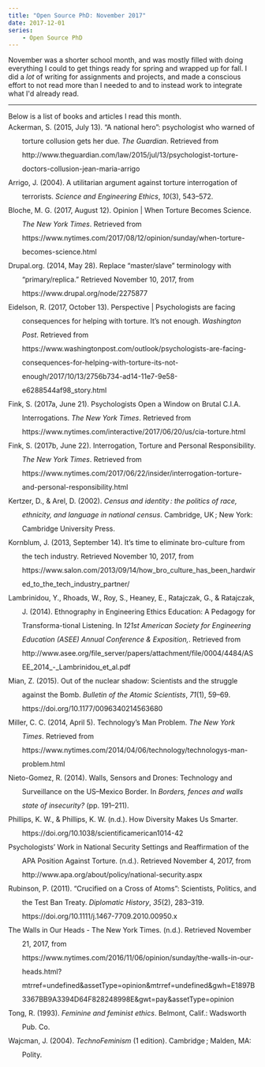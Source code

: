 ```yaml
---
title: "Open Source PhD: November 2017"
date: 2017-12-01
series: 
    - Open Source PhD
---
```


November was a shorter school month, and was mostly filled with doing everything I could to get things ready for spring and wrapped up for fall. I did a _lot_ of writing for assignments and projects, and made a conscious effort to not read more than I needed to and to instead work to integrate what I'd already read.

<hr>
Below is a list of books and articles I read this month.

<div class="csl-bib-body" style="line-height: 2; margin-left: 2em; text-indent:-2em;">
  <div class="csl-entry">Ackerman, S. (2015, July 13). “A national hero”: psychologist who warned of torture collusion gets her due. <i>The Guardian</i>. Retrieved from http://www.theguardian.com/law/2015/jul/13/psychologist-torture-doctors-collusion-jean-maria-arrigo</div>
  <span class="Z3988" title="url_ver=Z39.88-2004&amp;ctx_ver=Z39.88-2004&amp;rfr_id=info%3Asid%2Fzotero.org%3A2&amp;rft_val_fmt=info%3Aofi%2Ffmt%3Akev%3Amtx%3Adc&amp;rft.type=newspaperArticle&amp;rft.title='A%20national%20hero'%3A%20psychologist%20who%20warned%20of%20torture%20collusion%20gets%20her%20due&amp;rft.source=The%20Guardian&amp;rft.description=Jean%20Maria%20Arrigo%20was%20largely%20ignored%20and%20the%20subject%20of%20a%20smear%20campaign%20for%20sounding%20alarms%20about%20psychologists%E2%80%99%20post-9%2F11%20torture%20complicity%20but%20has%20emerged%20from%20the%20damning%20report%20as%20the%20story%E2%80%99s%20hero%20%E2%80%93%20and%20martyr&amp;rft.identifier=http%3A%2F%2Fwww.theguardian.com%2Flaw%2F2015%2Fjul%2F13%2Fpsychologist-torture-doctors-collusion-jean-maria-arrigo&amp;rft.aufirst=Spencer&amp;rft.aulast=Ackerman&amp;rft.au=Spencer%20Ackerman&amp;rft.date=2015-07-13&amp;rft.issn=0261-3077&amp;rft.language=en-GB"></span>
  <div class="csl-entry">Arrigo, J. (2004). A utilitarian argument against torture interrogation of terrorists. <i>Science and Engineering Ethics</i>, <i>10</i>(3), 543–572.</div>
  <span class="Z3988" title="url_ver=Z39.88-2004&amp;ctx_ver=Z39.88-2004&amp;rfr_id=info%3Asid%2Fzotero.org%3A2&amp;rft_val_fmt=info%3Aofi%2Ffmt%3Akev%3Amtx%3Ajournal&amp;rft.genre=article&amp;rft.atitle=A%20utilitarian%20argument%20against%20torture%20interrogation%20of%20terrorists&amp;rft.jtitle=Science%20and%20Engineering%20Ethics&amp;rft.volume=10&amp;rft.issue=3&amp;rft.aufirst=Jean&amp;rft.aulast=Arrigo&amp;rft.au=Jean%20Arrigo&amp;rft.date=2004-09&amp;rft.pages=543%E2%80%93572&amp;rft.issn=1353-3452&amp;rft.language=eng"></span>
  <div class="csl-entry">Bloche, M. G. (2017, August 12). Opinion | When Torture Becomes Science. <i>The New York Times</i>. Retrieved from https://www.nytimes.com/2017/08/12/opinion/sunday/when-torture-becomes-science.html</div>
  <span class="Z3988" title="url_ver=Z39.88-2004&amp;ctx_ver=Z39.88-2004&amp;rfr_id=info%3Asid%2Fzotero.org%3A2&amp;rft_val_fmt=info%3Aofi%2Ffmt%3Akev%3Amtx%3Adc&amp;rft.type=newspaperArticle&amp;rft.title=Opinion%20%7C%20When%20Torture%20Becomes%20Science&amp;rft.source=The%20New%20York%20Times&amp;rft.description=Does%20collecting%20data%20make%20it%20even%20worse%3F&amp;rft.identifier=https%3A%2F%2Fwww.nytimes.com%2F2017%2F08%2F12%2Fopinion%2Fsunday%2Fwhen-torture-becomes-science.html&amp;rft.aufirst=M.%20Gregg&amp;rft.aulast=Bloche&amp;rft.au=M.%20Gregg%20Bloche&amp;rft.date=2017-08-12&amp;rft.issn=0362-4331&amp;rft.language=en-US"></span>
  <div class="csl-entry">Drupal.org. (2014, May 28). Replace “master/slave” terminology with “primary/replica.” Retrieved November 10, 2017, from https://www.drupal.org/node/2275877</div>
  <span class="Z3988" title="url_ver=Z39.88-2004&amp;ctx_ver=Z39.88-2004&amp;rfr_id=info%3Asid%2Fzotero.org%3A2&amp;rft_val_fmt=info%3Aofi%2Ffmt%3Akev%3Amtx%3Adc&amp;rft.type=webpage&amp;rft.title=Replace%20%22master%2Fslave%22%20terminology%20with%20%22primary%2Freplica%22&amp;rft.description=Replace%20master%2Fslave%20with%20primary%2Fsecondary.%20The%20reasons%20include%3A%20This%20change%20has%20also%20already%20been%20evaluated%20and%20made%20by%20the%20Django%20community%2C%20The%20word%20%22slave%22%20has%20negative%20connotations%20(although%20this%20might%20or%20might%20not%20be%20relevant%20in%20the%20naming%20of%20a%20technical%20term)%20including%20multi-century%20history%20of%20slavery%20to%20benefit%20European%20colonial%20powers%2C%20prison%20laborers%20today%20forced%20to%20work%20in%20conditions%20at%20times%20resembling%20that%20slavery%2C%20young%20girls%20sold%20into%20sex%20slavery%20in%20many%20parts%20of%20the%20world%20today&amp;rft.identifier=https%3A%2F%2Fwww.drupal.org%2Fnode%2F2275877&amp;rft.aulast=Drupal.org&amp;rft.au=Drupal.org&amp;rft.date=2014-05-28"></span>
  <div class="csl-entry">Eidelson, R. (2017, October 13). Perspective | Psychologists are facing consequences for helping with torture. It’s not enough. <i>Washington Post</i>. Retrieved from https://www.washingtonpost.com/outlook/psychologists-are-facing-consequences-for-helping-with-torture-its-not-enough/2017/10/13/2756b734-ad14-11e7-9e58-e6288544af98_story.html</div>
  <span class="Z3988" title="url_ver=Z39.88-2004&amp;ctx_ver=Z39.88-2004&amp;rfr_id=info%3Asid%2Fzotero.org%3A2&amp;rft_val_fmt=info%3Aofi%2Ffmt%3Akev%3Amtx%3Adc&amp;rft.type=newspaperArticle&amp;rft.title=Perspective%20%7C%20Psychologists%20are%20facing%20consequences%20for%20helping%20with%20torture.%20It%E2%80%99s%20not%20enough.&amp;rft.source=Washington%20Post&amp;rft.description=None%20of%20us%20should%20be%20aiding%20in%20the%20infliction%20of%20harm.%20But%20many%20still%20will.&amp;rft.identifier=https%3A%2F%2Fwww.washingtonpost.com%2Foutlook%2Fpsychologists-are-facing-consequences-for-helping-with-torture-its-not-enough%2F2017%2F10%2F13%2F2756b734-ad14-11e7-9e58-e6288544af98_story.html&amp;rft.aufirst=Roy&amp;rft.aulast=Eidelson&amp;rft.au=Roy%20Eidelson&amp;rft.date=2017-10-13&amp;rft.issn=0190-8286&amp;rft.language=en-US"></span>
  <div class="csl-entry">Fink, S. (2017a, June 21). Psychologists Open a Window on Brutal C.I.A. Interrogations. <i>The New York Times</i>. Retrieved from https://www.nytimes.com/interactive/2017/06/20/us/cia-torture.html</div>
  <span class="Z3988" title="url_ver=Z39.88-2004&amp;ctx_ver=Z39.88-2004&amp;rfr_id=info%3Asid%2Fzotero.org%3A2&amp;rft_val_fmt=info%3Aofi%2Ffmt%3Akev%3Amtx%3Adc&amp;rft.type=newspaperArticle&amp;rft.title=Psychologists%20Open%20a%20Window%20on%20Brutal%20C.I.A.%20Interrogations&amp;rft.source=The%20New%20York%20Times&amp;rft.description=A%20lawsuit%20filed%20on%20behalf%20of%20former%20prisoners%20reveals%20new%20details%20about%20a%20program%20that%20used%20techniques%20widely%20viewed%20as%20torture.&amp;rft.identifier=https%3A%2F%2Fwww.nytimes.com%2Finteractive%2F2017%2F06%2F20%2Fus%2Fcia-torture.html&amp;rft.aufirst=Sheri&amp;rft.aulast=Fink&amp;rft.au=Sheri%20Fink&amp;rft.date=2017-06-21&amp;rft.issn=0362-4331&amp;rft.language=en-US"></span>
  <div class="csl-entry">Fink, S. (2017b, June 22). Interrogation, Torture and Personal Responsibility. <i>The New York Times</i>. Retrieved from https://www.nytimes.com/2017/06/22/insider/interrogation-torture-and-personal-responsibility.html</div>
  <span class="Z3988" title="url_ver=Z39.88-2004&amp;ctx_ver=Z39.88-2004&amp;rfr_id=info%3Asid%2Fzotero.org%3A2&amp;rft_val_fmt=info%3Aofi%2Ffmt%3Akev%3Amtx%3Adc&amp;rft.type=newspaperArticle&amp;rft.title=Interrogation%2C%20Torture%20and%20Personal%20Responsibility&amp;rft.source=The%20New%20York%20Times&amp;rft.description=A%20team%20of%20investigative%2C%20video%20and%20podcast%20reporters%20explore%20the%20questions%20raised%20by%20a%20legal%20case%20brought%20by%20prisoners%20against%20C.I.A.%20contractors.&amp;rft.identifier=https%3A%2F%2Fwww.nytimes.com%2F2017%2F06%2F22%2Finsider%2Finterrogation-torture-and-personal-responsibility.html&amp;rft.aufirst=Sheri&amp;rft.aulast=Fink&amp;rft.au=Sheri%20Fink&amp;rft.date=2017-06-22&amp;rft.issn=0362-4331&amp;rft.language=en-US"></span>
  <div class="csl-entry">Kertzer, D., &amp; Arel, D. (2002). <i>Census and identity : the politics of race, ethnicity, and language in national census</i>. Cambridge, UK ; New York: Cambridge University Press.</div>
  <span class="Z3988" title="url_ver=Z39.88-2004&amp;ctx_ver=Z39.88-2004&amp;rfr_id=info%3Asid%2Fzotero.org%3A2&amp;rft_id=urn%3Aisbn%3A0-521-80823-5&amp;rft_val_fmt=info%3Aofi%2Ffmt%3Akev%3Amtx%3Abook&amp;rft.genre=book&amp;rft.btitle=Census%20and%20identity%20%3A%20the%20politics%20of%20race%2C%20ethnicity%2C%20and%20language%20in%20national%20census&amp;rft.place=Cambridge%2C%20UK%20%3B%20New%20York&amp;rft.publisher=Cambridge%20University%20Press&amp;rft.series=New%20perspectives%20on%20anthropological%20and%20social%20demography&amp;rft.aufirst=David&amp;rft.aulast=Kertzer&amp;rft.au=David%20Kertzer&amp;rft.au=Dominique%20Arel&amp;rft.date=2002&amp;rft.isbn=0-521-80823-5&amp;rft.language=eng"></span>
  <div class="csl-entry">Kornblum, J. (2013, September 14). It’s time to eliminate bro-culture from the tech industry. Retrieved November 10, 2017, from https://www.salon.com/2013/09/14/how_bro_culture_has_been_hardwired_to_the_tech_industry_partner/</div>
  <span class="Z3988" title="url_ver=Z39.88-2004&amp;ctx_ver=Z39.88-2004&amp;rfr_id=info%3Asid%2Fzotero.org%3A2&amp;rft_val_fmt=info%3Aofi%2Ffmt%3Akev%3Amtx%3Adc&amp;rft.type=webpage&amp;rft.title=It%E2%80%99s%20time%20to%20eliminate%20bro-culture%20from%20the%20tech%20industry&amp;rft.description=The%20entitled%2C%20frat-like%20culture%20that's%20hard-wired%20to%20the%20tech%20world%20is%20even%20worse%20behind%20closed%20doors&amp;rft.identifier=https%3A%2F%2Fwww.salon.com%2F2013%2F09%2F14%2Fhow_bro_culture_has_been_hardwired_to_the_tech_industry_partner%2F&amp;rft.aufirst=Janet&amp;rft.aulast=Kornblum&amp;rft.au=Janet%20Kornblum&amp;rft.date=2013-09-14"></span>
  <div class="csl-entry">Lambrinidou, Y., Rhoads, W., Roy, S., Heaney, E., Ratajczak, G., &amp; Ratajczak, J. (2014). Ethnography in Engineering Ethics Education: A Pedagogy for Transforma-tional Listening. In <i>121st American Society for Engineering Education (ASEE) Annual Conference &amp; Exposition,</i>. Retrieved from http://www.asee.org/file_server/papers/attachment/file/0004/4484/ASEE_2014_-_Lambrinidou_et_al.pdf</div>
  <span class="Z3988" title="url_ver=Z39.88-2004&amp;ctx_ver=Z39.88-2004&amp;rfr_id=info%3Asid%2Fzotero.org%3A2&amp;rft_val_fmt=info%3Aofi%2Ffmt%3Akev%3Amtx%3Abook&amp;rft.genre=proceeding&amp;rft.atitle=Ethnography%20in%20Engineering%20Ethics%20Education%3A%20A%20Pedagogy%20for%20Transforma-tional%20Listening&amp;rft.btitle=121st%20American%20Society%20for%20Engineering%20Education%20(ASEE)%20Annual%20Conference%20%26%20Exposition%2C&amp;rft.aufirst=Yanna&amp;rft.aulast=Lambrinidou&amp;rft.au=Yanna%20Lambrinidou&amp;rft.au=W.%20Rhoads&amp;rft.au=S.%20Roy&amp;rft.au=E.%20Heaney&amp;rft.au=G.%20Ratajczak&amp;rft.au=J.%20Ratajczak&amp;rft.date=2014"></span>
  <div class="csl-entry">Mian, Z. (2015). Out of the nuclear shadow: Scientists and the struggle against the Bomb. <i>Bulletin of the Atomic Scientists</i>, <i>71</i>(1), 59–69. https://doi.org/10.1177/0096340214563680</div>
  <span class="Z3988" title="url_ver=Z39.88-2004&amp;ctx_ver=Z39.88-2004&amp;rfr_id=info%3Asid%2Fzotero.org%3A2&amp;rft_id=info%3Adoi%2F10.1177%2F0096340214563680&amp;rft_val_fmt=info%3Aofi%2Ffmt%3Akev%3Amtx%3Ajournal&amp;rft.genre=article&amp;rft.atitle=Out%20of%20the%20nuclear%20shadow%3A%20Scientists%20and%20the%20struggle%20against%20the%20Bomb&amp;rft.jtitle=Bulletin%20of%20the%20Atomic%20Scientists&amp;rft.stitle=Bulletin%20of%20the%20Atomic%20Scientists&amp;rft.volume=71&amp;rft.issue=1&amp;rft.aufirst=Zia&amp;rft.aulast=Mian&amp;rft.au=Zia%20Mian&amp;rft.date=2015-01&amp;rft.pages=59-69&amp;rft.spage=59&amp;rft.epage=69&amp;rft.issn=00963402"></span>
  <div class="csl-entry">Miller, C. C. (2014, April 5). Technology’s Man Problem. <i>The New York Times</i>. Retrieved from https://www.nytimes.com/2014/04/06/technology/technologys-man-problem.html</div>
  <span class="Z3988" title="url_ver=Z39.88-2004&amp;ctx_ver=Z39.88-2004&amp;rfr_id=info%3Asid%2Fzotero.org%3A2&amp;rft_val_fmt=info%3Aofi%2Ffmt%3Akev%3Amtx%3Adc&amp;rft.type=newspaperArticle&amp;rft.title=Technology%E2%80%99s%20Man%20Problem&amp;rft.source=The%20New%20York%20Times&amp;rft.description=Crude%20apps%2C%20patronizing%20behavior.%20For%20some%2C%20%E2%80%9Cbro%E2%80%9D%20culture%20offers%20one%20explanation%20for%20why%20there%20are%20so%20few%20women%20in%20tech.&amp;rft.identifier=https%3A%2F%2Fwww.nytimes.com%2F2014%2F04%2F06%2Ftechnology%2Ftechnologys-man-problem.html&amp;rft.aufirst=Claire%20Cain&amp;rft.aulast=Miller&amp;rft.au=Claire%20Cain%20Miller&amp;rft.date=2014-04-05&amp;rft.issn=0362-4331&amp;rft.language=en-US"></span>
  <div class="csl-entry">Nieto-Gomez, R. (2014). Walls, Sensors and Drones: Technology and Surveillance on the US–Mexico Border. In <i>Borders, fences and walls state of insecurity?</i> (pp. 191–211).</div>
  <span class="Z3988" title="url_ver=Z39.88-2004&amp;ctx_ver=Z39.88-2004&amp;rfr_id=info%3Asid%2Fzotero.org%3A2&amp;rft_id=urn%3Aisbn%3A978-1-4724-2966-7&amp;rft_val_fmt=info%3Aofi%2Ffmt%3Akev%3Amtx%3Abook&amp;rft.genre=bookitem&amp;rft.atitle=Walls%2C%20Sensors%20and%20Drones%3A%20Technology%20and%20Surveillance%20on%20the%20US%E2%80%93Mexico%20Border&amp;rft.series=Border%20regions%20series&amp;rft.aufirst=Rodrigo&amp;rft.aulast=Nieto-Gomez&amp;rft.au=Rodrigo%20Nieto-Gomez&amp;rft.date=2014&amp;rft.pages=191-211&amp;rft.spage=191&amp;rft.epage=211&amp;rft.isbn=978-1-4724-2966-7&amp;rft.language=eng"></span>
  <div class="csl-entry">Phillips, K. W., &amp; Phillips, K. W. (n.d.). How Diversity Makes Us Smarter. https://doi.org/10.1038/scientificamerican1014-42</div>
  <span class="Z3988" title="url_ver=Z39.88-2004&amp;ctx_ver=Z39.88-2004&amp;rfr_id=info%3Asid%2Fzotero.org%3A2&amp;rft_val_fmt=info%3Aofi%2Ffmt%3Akev%3Amtx%3Adc&amp;rft.type=webpage&amp;rft.title=How%20Diversity%20Makes%20Us%20Smarter&amp;rft.description=Being%20around%20people%20who%20are%20different%20from%20us%20makes%20us%20more%20creative%2C%20more%20diligent%20and%20harder-working&amp;rft.identifier=https%3A%2F%2Fwww.scientificamerican.com%2Farticle%2Fhow-diversity-makes-us-smarter%2F&amp;rft.aufirst=Katherine%20W.&amp;rft.aulast=Phillips&amp;rft.au=Katherine%20W.%20Phillips&amp;rft.au=Katherine%20W.%20Phillips"></span>
  <div class="csl-entry">Psychologists’ Work in National Security Settings and Reaffirmation of the APA Position Against Torture. (n.d.). Retrieved November 4, 2017, from http://www.apa.org/about/policy/national-security.aspx</div>
  <span class="Z3988" title="url_ver=Z39.88-2004&amp;ctx_ver=Z39.88-2004&amp;rfr_id=info%3Asid%2Fzotero.org%3A2&amp;rft_val_fmt=info%3Aofi%2Ffmt%3Akev%3Amtx%3Adc&amp;rft.type=webpage&amp;rft.title=Psychologists'%20Work%20in%20National%20Security%20Settings%20and%20Reaffirmation%20of%20the%20APA%20Position%20Against%20Torture&amp;rft.description=Psychologists%20may%20not%20work%20in%20settings%20where%20persons%20are%20held%20outside%20of%2C%20or%20in%20violation%20of%2C%20either%20international%20law%20or%20the%20U.S.%20Constitution.&amp;rft.identifier=http%3A%2F%2Fwww.apa.org%2Fabout%2Fpolicy%2Fnational-security.aspx"></span>
  <div class="csl-entry">Rubinson, P. (2011). “Crucified on a Cross of Atoms”: Scientists, Politics, and the Test Ban Treaty. <i>Diplomatic History</i>, <i>35</i>(2), 283–319. https://doi.org/10.1111/j.1467-7709.2010.00950.x</div>
  <span class="Z3988" title="url_ver=Z39.88-2004&amp;ctx_ver=Z39.88-2004&amp;rfr_id=info%3Asid%2Fzotero.org%3A2&amp;rft_id=info%3Adoi%2F10.1111%2Fj.1467-7709.2010.00950.x&amp;rft_val_fmt=info%3Aofi%2Ffmt%3Akev%3Amtx%3Ajournal&amp;rft.genre=article&amp;rft.atitle='Crucified%20on%20a%20Cross%20of%20Atoms'%3A%20Scientists%2C%20Politics%2C%20and%20the%20Test%20Ban%20Treaty&amp;rft.jtitle=Diplomatic%20History&amp;rft.stitle=Diplomatic%20History&amp;rft.volume=35&amp;rft.issue=2&amp;rft.aufirst=Paul&amp;rft.aulast=Rubinson&amp;rft.au=Paul%20Rubinson&amp;rft.date=2011-04&amp;rft.pages=283-319&amp;rft.spage=283&amp;rft.epage=319&amp;rft.issn=01452096"></span>
  <div class="csl-entry">The Walls in Our Heads - The New York Times. (n.d.). Retrieved November 21, 2017, from https://www.nytimes.com/2016/11/06/opinion/sunday/the-walls-in-our-heads.html?mtrref=undefined&amp;assetType=opinion&amp;mtrref=undefined&amp;gwh=E1897B3367BB9A3394D64F828248998E&amp;gwt=pay&amp;assetType=opinion</div>
  <span class="Z3988" title="url_ver=Z39.88-2004&amp;ctx_ver=Z39.88-2004&amp;rfr_id=info%3Asid%2Fzotero.org%3A2&amp;rft_val_fmt=info%3Aofi%2Ffmt%3Akev%3Amtx%3Adc&amp;rft.type=webpage&amp;rft.title=The%20Walls%20in%20Our%20Heads%20-%20The%20New%20York%20Times&amp;rft.identifier=https%3A%2F%2Fwww.nytimes.com%2F2016%2F11%2F06%2Fopinion%2Fsunday%2Fthe-walls-in-our-heads.html%3Fmtrref%3Dundefined%26assetType%3Dopinion%26mtrref%3Dundefined%26gwh%3DE1897B3367BB9A3394D64F828248998E%26gwt%3Dpay%26assetType%3Dopinion"></span>
  <div class="csl-entry">Tong, R. (1993). <i>Feminine and feminist ethics</i>. Belmont, Calif.: Wadsworth Pub. Co.</div>
  <span class="Z3988" title="url_ver=Z39.88-2004&amp;ctx_ver=Z39.88-2004&amp;rfr_id=info%3Asid%2Fzotero.org%3A2&amp;rft_id=urn%3Aisbn%3A0-534-17910-X&amp;rft_val_fmt=info%3Aofi%2Ffmt%3Akev%3Amtx%3Abook&amp;rft.genre=book&amp;rft.btitle=Feminine%20and%20feminist%20ethics&amp;rft.place=Belmont%2C%20Calif.&amp;rft.publisher=Wadsworth%20Pub.%20Co.&amp;rft.aufirst=Rosemarie&amp;rft.aulast=Tong&amp;rft.au=Rosemarie%20Tong&amp;rft.date=1993&amp;rft.isbn=0-534-17910-X&amp;rft.language=eng"></span>
  <div class="csl-entry">Wajcman, J. (2004). <i>TechnoFeminism</i> (1 edition). Cambridge ; Malden, MA: Polity.</div>
  <span class="Z3988" title="url_ver=Z39.88-2004&amp;ctx_ver=Z39.88-2004&amp;rfr_id=info%3Asid%2Fzotero.org%3A2&amp;rft_id=urn%3Aisbn%3A978-0-7456-3044-1&amp;rft_val_fmt=info%3Aofi%2Ffmt%3Akev%3Amtx%3Abook&amp;rft.genre=book&amp;rft.btitle=TechnoFeminism&amp;rft.place=Cambridge%20%3B%20Malden%2C%20MA&amp;rft.publisher=Polity&amp;rft.edition=1%20edition&amp;rft.aufirst=Judy&amp;rft.aulast=Wajcman&amp;rft.au=Judy%20Wajcman&amp;rft.date=2004-05-21&amp;rft.tpages=160&amp;rft.isbn=978-0-7456-3044-1&amp;rft.language=English"></span>
</div>
